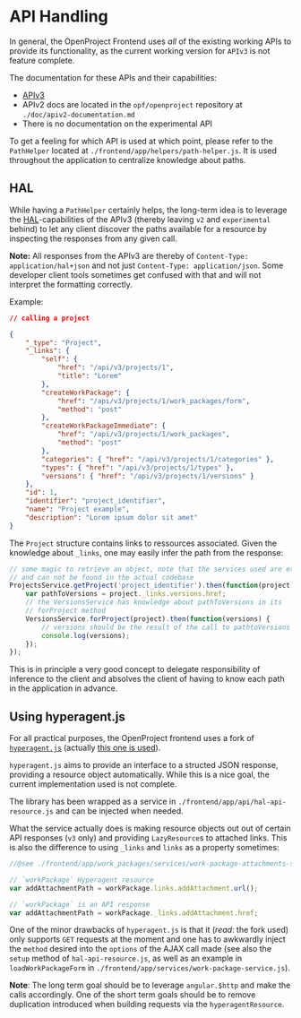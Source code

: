 API Handling
============

In general, the OpenProject Frontend uses _all_ of the existing working APIs to provide its functionality, as the current working version for `APIv3` is not feature complete.

The documentation for these APIs and their capabilities:

- [APIv3](http://opf.github.io/apiv3-doc/)
- APIv2 docs are located in the `opf/openproject` repository at `./doc/apiv2-documentation.md`
- There is no documentation on the experimental API

To get a feeling for which API is used at which point, please refer to the `PathHelper` located at `./frontend/app/helpers/path-helper.js`. It is used throughout the application to centralize knowledge about paths.

## HAL

While having a `PathHelper` certainly helps, the long-term idea is to leverage the [HAL](http://stateless.co/hal_specification.html)-capabilities of the APIv3 (thereby leaving `v2` and `experimental` behind) to let any client discover the paths available for a resource by inspecting the responses from any given call.

__Note:__ All responses from the APIv3 are thereby of `Content-Type: application/hal+json` and not just `Content-Type: application/json`. Some developer client tools sometimes get confused with that and will not interpret the formatting correctly.

Example:

```json
// calling a project

{
    "_type": "Project",
    "_links": {
        "self": {
            "href": "/api/v3/projects/1",
            "title": "Lorem"
        },
        "createWorkPackage": {
            "href": "/api/v3/projects/1/work_packages/form",
            "method": "post"
        },
        "createWorkPackageImmediate": {
            "href": "/api/v3/projects/1/work_packages",
            "method": "post"
        },
        "categories": { "href": "/api/v3/projects/1/categories" },
        "types": { "href": "/api/v3/projects/1/types" },
        "versions": { "href": "/api/v3/projects/1/versions" }
    },
    "id": 1,
    "identifier": "project_identifier",
    "name": "Project example",
    "description": "Lorem ipsum dolor sit amet"
}
```

The `Project` structure contains links to ressources associated. Given the knowledge about `_links`, one may easily infer the path from the response:

```javascript
// some magic to retrieve an object, note that the services used are examplary 
// and can not be found in the actual codebase
ProjectsService.getProject('project_identifier').then(function(project) {
    var pathToVersions = project._links.versions.href;
    // the VersionsService has knowledge about pathToVersions in its 
    // forProject method
    VersionsService.forProject(project).then(function(versions) {
        // versions should be the result of the call to pathtoVersions
        console.log(versions);
    });
});
```

This is in principle a very good concept to delegate responsibility of inference to the client and absolves the client of having to know each path in the application in advance.

## Using hyperagent.js

For all practical purposes, the OpenProject frontend uses a fork of [`hyperagent.js`](https://github.com/weluse/hyperagent) (actually [this one is used](https://github.com/manwithtwowatches/hyperagent)).

`hyperagent.js` aims to provide an interface to a structed JSON response, providing a resource object automatically. While this is a nice goal, the current implementation used is not complete.

The library has been wrapped as a service in `./frontend/app/api/hal-api-resource.js` and can be injected when needed.

What the service actually does is making resource objects out out of certain API responses (`v3` only) and providing `LazyResource`s to attached links. This is also the difference to using `_links` and `links` as a property sometimes:

```javascript
//@see ./frontend/app/work_packages/services/work-package-attachments-service.js

// `workPackage` Hyperagent resource
var addAttachmentPath = workPackage.links.addAttachment.url();

// `workPackage` is an API response
var addAttachmentPath = workPackage._links.addAttachment.href;
```

One of the minor drawbacks of `hyperagent.js` is that it (_read_: the fork used) only supports `GET` requests at the moment and one has to awkwardly inject the `method` desired into the `options` of the AJAX call made (see also the `setup` method of `hal-api-resource.js`, as well as an example in `loadWorkPackageForm` in `./frontend/app/services/work-package-service.js`).

__Note__: The long term goal should be to leverage `angular.$http` and make the calls accordingly. One of the short term goals should be to remove duplication introduced when building requests via the `hyperagentResource`.
